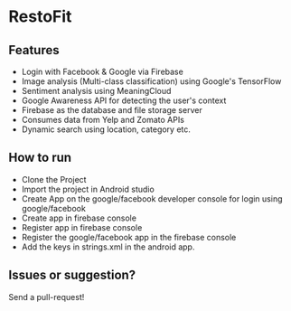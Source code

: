 # RestoFit

## Features
- Login with Facebook & Google via Firebase
- Image analysis (Multi-class classification) using Google's TensorFlow
- Sentiment analysis using MeaningCloud
- Google Awareness API for detecting the user's context
- Firebase as the database and file storage server
- Consumes data from Yelp and Zomato APIs
- Dynamic search using location, category etc.

## How to run
- Clone the Project
- Import the project in Android studio
- Create App on the google/facebook developer console for login using google/facebook
- Create app in firebase console 
- Register app in firebase console
- Register the google/facebook app in the firebase console
- Add the keys in strings.xml in the android app.

## Issues or suggestion?
Send a pull-request!
